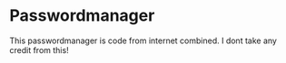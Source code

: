 # Passwordmanager

This passwordmanager is code from internet combined. I dont take any credit from this!
